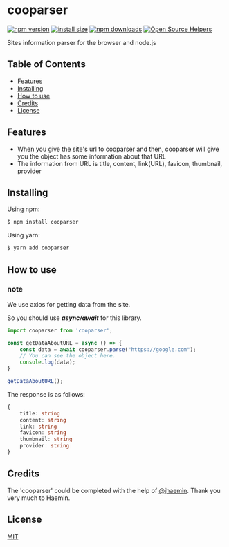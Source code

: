 # cooparser

[![npm version](https://img.shields.io/npm/v/axios.svg?style=flat-square)](https://www.npmjs.org/package/cooparser)
[![install size](https://packagephobia.com/badge?p=cooparser)](https://packagephobia.com/result?p=cooparser)
[![npm downloads](https://img.shields.io/npm/dm/cooparser.svg?style=flat-square)](https://npm-stat.com/charts.html?package=cooparser)
[![Open Source Helpers](https://www.codetriage.com/cookie-parking/cooparser/badges/users.svg)](https://www.codetriage.com/cookie-parking/cooparser)

Sites information parser for the browser and node.js
## Table of Contents
  - [Features](#features)
  - [Installing](#installing)
  - [How to use](#how-to-use)
  - [Credits](#credits)
  - [License](#license)

## Features

- When you give the site's url to cooparser and then, cooparser will give you the object has some information about that URL
- The information from URL is title, content, link(URL), favicon, thumbnail, provider

## Installing

Using npm:

```bash
$ npm install cooparser
```

Using yarn:

```bash
$ yarn add cooparser
```

## How to use

### note
We use axios for getting data from the site.

So you should use ***async/await*** for this library.

```js
import cooparser from 'cooparser';

const getDataAboutURL = async () => {
    const data = await cooparser.parse("https://google.com");
    // You can see the object here.
    console.log(data);
}

getDataAboutURL();
```

The response is as follows:

```ts
{
    title: string
    content: string
    link: string
    favicon: string
    thumbnail: string
    provider: string
}
```

## Credits

The 'cooparser' could be completed with the help of [@jhaemin](https://github.com/jhaemin). Thank you very much to Haemin.

## License

[MIT](LICENSE)
